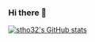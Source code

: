 ### Hi there 👋

<!--
**stho32/stho32** is a ✨ _special_ ✨ repository because its `README.md` (this file) appears on your GitHub profile.

Here are some ideas to get you started:

- 🔭 I’m currently working on ...
- 🌱 I’m currently learning ...
- 👯 I’m looking to collaborate on ...
- 🤔 I’m looking for help with ...
- 💬 Ask me about ...
- 📫 How to reach me: ...
- 😄 Pronouns: ...
- ⚡ Fun fact: ...
-->
[![stho32's GitHub stats](https://github-readme-stats.vercel.app/api?username=stho32)](https://github.com/anuraghazra/github-readme-stats)
